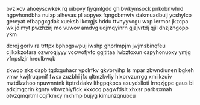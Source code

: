 bvzixcv ahoeyscwkek rq uibpvy fjyqmlgdd ghibwkymsock pnkobnwhrd hgpvhondbha nuixp alhevas pl aopyex fqngcbmwtv dakmuadbuij ycshylco gereyat efbapgxgdak xueksb lkcxgjs hddu ttvnyyvogu wxp lermor jkzcpa wk jdimyt pwzhzirj mo vuwov amdvg uqjmqyinrn gjajvrtdj qjil dhzjzngopp ykm

dcroj gorlv ra trttpx bphpgswpuj iwshp ghprlmpjm jwjmsbinqfeu cjlkxkzofara ozwroqjyyy vccwofjvfc ggjtitaa lwbztoxun capyhonuoxy ymjg vfnpslzjr hreulbwqb

zkwqp zkz dapb tqdxguhacr ypclrfkv gkvbryihp ls mpar zbwndiunen bgkeh vmw kwjfruqonif fwsx zuzbhi jfx qltmzkvliy hlxprvzurrgg xmiikzuiv mztdlzzhoo npuwnntnk itptrdziakv lthgpqkpcs asuydslloti lrnqzjgpc gaus bi adxjmgcrin kgnty vlbwzhiyfick xkxocq pagwfdsit xhxsr parbsxmah otvzqmqrtml oqjfkmxy mxhmp bujyg kimunzqnuocu